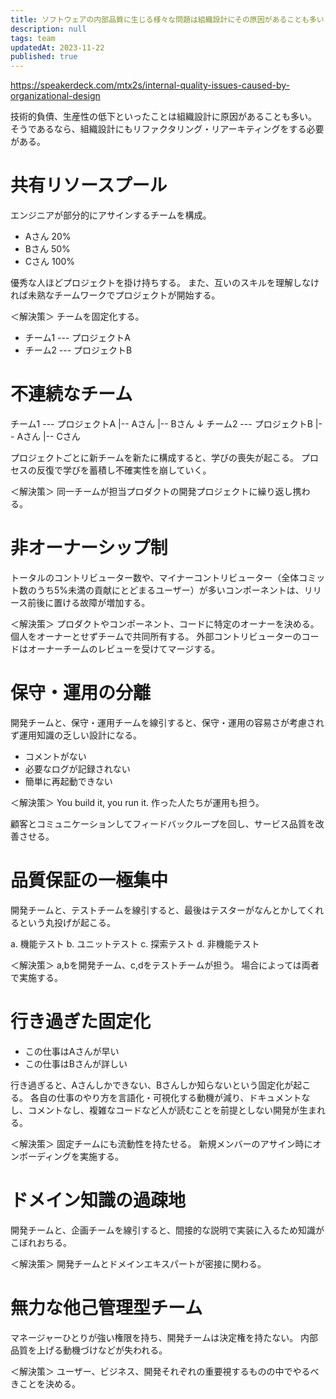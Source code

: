 ```yaml
---
title: ソフトウェアの内部品質に生じる様々な問題は組織設計にその原因があることも多い
description: null
tags: team
updatedAt: 2023-11-22
published: true
---
```


https://speakerdeck.com/mtx2s/internal-quality-issues-caused-by-organizational-design

技術的負債、生産性の低下といったことは組織設計に原因があることも多い。
そうであるなら、組織設計にもリファクタリング・リアーキティングをする必要がある。

# 共有リソースプール

エンジニアが部分的にアサインするチームを構成。

- Aさん 20%
- Bさん 50%
- Cさん 100%

優秀な人ほどプロジェクトを掛け持ちする。
また、互いのスキルを理解しなければ未熟なチームワークでプロジェクトが開始する。

＜解決策＞
チームを固定化する。

- チーム1 --- プロジェクトA
- チーム2 --- プロジェクトB

# 不連続なチーム

チーム1 --- プロジェクトA
  |-- Aさん
  |-- Bさん
  ↓
チーム2 --- プロジェクトB
  |-- Aさん
  |-- Cさん

プロジェクトごとに新チームを新たに構成すると、学びの喪失が起こる。
プロセスの反復で学びを蓄積し不確実性を崩していく。

＜解決策＞
同一チームが担当プロダクトの開発プロジェクトに繰り返し携わる。

# 非オーナーシップ制

トータルのコントリビューター数や、マイナーコントリビューター（全体コミット数のうち5%未満の貢献にとどまるユーザー）が多いコンポーネントは、リリース前後に置ける故障が増加する。

＜解決策＞
プロダクトやコンポーネント、コードに特定のオーナーを決める。
個人をオーナーとせずチームで共同所有する。
外部コントリビューターのコードはオーナーチームのレビューを受けてマージする。

# 保守・運用の分離

開発チームと、保守・運用チームを線引すると、保守・運用の容易さが考慮されず運用知識の乏しい設計になる。

- コメントがない
- 必要なログが記録されない
- 簡単に再起動できない

＜解決策＞
You build it, you run it.
作った人たちが運用も担う。

顧客とコミュニケーションしてフィードバックループを回し、サービス品質を改善させる。

# 品質保証の一極集中

開発チームと、テストチームを線引すると、最後はテスターがなんとかしてくれるという丸投げが起こる。

a. 機能テスト
b. ユニットテスト
c. 探索テスト
d. 非機能テスト

＜解決策＞
a,bを開発チーム、c,dをテストチームが担う。
場合によっては両者で実施する。

# 行き過ぎた固定化

- この仕事はAさんが早い
- この仕事はBさんが詳しい

行き過ぎると、Aさんしかできない、Bさんしか知らないという固定化が起こる。
各自の仕事のやり方を言語化・可視化する動機が減り、ドキュメントなし、コメントなし、複雑なコードなど人が読むことを前提としない開発が生まれる。

＜解決策＞
固定チームにも流動性を持たせる。
新規メンバーのアサイン時にオンボーディングを実施する。

# ドメイン知識の過疎地

開発チームと、企画チームを線引すると、間接的な説明で実装に入るため知識がこぼれおちる。

＜解決策＞
開発チームとドメインエキスパートが密接に関わる。

# 無力な他己管理型チーム

マネージャーひとりが強い権限を持ち、開発チームは決定権を持たない。
内部品質を上げる動機づけなどが失われる。

＜解決策＞
ユーザー、ビジネス、開発それぞれの重要視するものの中でやるべきことを決める。
